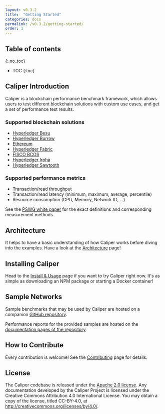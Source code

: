 ```yaml
---
layout: v0.3.2
title:  "Getting Started"
categories: docs
permalink: /v0.3.2/getting-started/
order: 1
---
```


## Table of contents
{:.no_toc}

- TOC
{:toc}

## Caliper Introduction

Caliper is a blockchain performance benchmark framework, which allows users to test different blockchain solutions with custom use cases, and get a set of performance test results.

### Supported blockchain solutions

* [Hyperledger Besu](https://github.com/hyperledger/besu)
* [Hyperledger Burrow](https://github.com/hyperledger/burrow)
* [Ethereum](https://github.com/ethereum/)
* [Hyperledger Fabric](https://github.com/hyperledger/fabric)
* [FISCO BCOS](https://github.com/FISCO-BCOS/FISCO-BCOS)
* [Hyperledger Iroha](https://github.com/hyperledger/iroha)
* [Hyperledger Sawtooth](https://github.com/hyperledger/sawtooth-core)

### Supported performance metrics

* Transaction/read throughput
* Transaction/read latency (minimum, maximum, average, percentile)
* Resource consumption (CPU, Memory, Network IO, ...)

See the [PSWG white paper]( https://www.hyperledger.org/learn/publications/blockchain-performance-metrics) for the exact definitions and corresponding measurement methods.  

## Architecture

It helps to have a basic understanding of how Caliper works before diving into the examples. Have a look at the [Architecture](./Architecture.md) page!

## Installing Caliper

Head to the [Install & Usage](./Installing_Caliper.md) page if you want to try Caliper right now. It's as simple as downloading an NPM package or starting a Docker container!

## Sample Networks

Sample benchmarks that may be used by Caliper are hosted on a companion [GitHub repository](https://github.com/hyperledger/caliper-benchmarks).

Performance reports for the provided samples are hosted on the [documentation pages of the repository](https://hyperledger.github.io/caliper-benchmarks/).

## How to Contribute

Every contribution is welcome! See the [Contributing](./CONTRIBUTING.md) page for details.

## License
The Caliper codebase is released under the [Apache 2.0 license](./LICENSE.md). Any documentation developed by the Caliper Project is licensed under the Creative Commons Attribution 4.0 International License. You may obtain a copy of the license, titled CC-BY-4.0, at http://creativecommons.org/licenses/by/4.0/.
